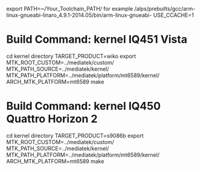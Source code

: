 export PATH=~/Your_Toolchain_PATH/
for example /alps/prebuilts/gcc/arm-linux-gnueabi-linaro_4.9.1-2014.05/bin/arm-linux-gnueabi-
USE_CCACHE=1

Build Command:
kernel IQ451 Vista
======
cd kernel directory
TARGET_PRODUCT=wiko 
export MTK_ROOT_CUSTOM=../mediatek/custom/ MTK_PATH_SOURCE=../mediatek/kernel/ MTK_PATH_PLATFORM=../mediatek/platform/mt6589/kernel/ ARCH_MTK_PLATFORM=mt6589 make

Build Command:
kernel IQ450 Quattro Horizon 2
======
cd kernel directory
TARGET_PRODUCT=s9086b 
export MTK_ROOT_CUSTOM=../mediatek/custom/ MTK_PATH_SOURCE=../mediatek/kernel/ MTK_PATH_PLATFORM=../mediatek/platform/mt6589/kernel/ ARCH_MTK_PLATFORM=mt6589 make
